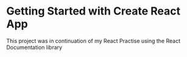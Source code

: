 # Getting Started with Create React App

This project was in continuation of my React Practise using the React Documentation library